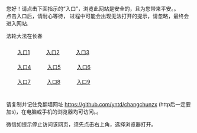 您好！请点击下面指示的“入口”，浏览此网站是安全的，且为您带来平安。。 <br/>
点击入口后，请耐心等待， 过程中可能会出现无法打开的提示，请忽略，最终会进入网站. </br>

法轮大法在长春<br/>
<div style="padding:10px"><a style="margin:20px" target="_blank" href="http://dw7witkc68ci0.cloudfront.net/zytas?jzrgkwzl" id="ccLink1" rel="nofollow">入口1</a> <a target="_blank" style="margin:20px" href="http://d1qnsapus46xbn.cloudfront.net/zytas?clfnn" id="ccLink2" rel="nofollow">入口2</a> <a style="margin:20px" target="_blank" href="http://d2idbj4d2vfgck.cloudfront.net/zytas?yhyvaaje" id="ccLink3" rel="nofollow">入口3</a></div>

<div style="padding:10px" ><a style="margin:20px" target="_blank" href="http://dw7witkc68ci0.cloudfront.net/zytas?jzrgkwzl" id="ccLink4" rel="nofollow">入口4</a> <a style="margin:20px" href="http://d1qnsapus46xbn.cloudfront.net/zytas?clfnn" target="_blank" id="ccLink5" rel="nofollow">入口5</a> <a style="margin:20px" href="http://d2idbj4d2vfgck.cloudfront.net/zytas?yhyvaaje" target="_blank" id="ccLink6" rel="nofollow">入口6</a></div>

<div style="padding:10px"><a style="margin:20px" target="_blank" href="http://dw7witkc68ci0.cloudfront.net/zytas?jzrgkwzl" id="ccLink7" rel="nofollow">入口7</a> <a style="margin:20px" href="http://d1qnsapus46xbn.cloudfront.net/zytas?clfnn" target="_blank" id="ccLink8" rel="nofollow">入口8</a> <a style="margin:20px" target="_blank" href="http://d2idbj4d2vfgck.cloudfront.net/zytas?yhyvaaje" id="ccLink9" rel="nofollow">入口9</a></div>

<br/>



请复制并记住免翻墙网址 https://github.com/yntd/changchunzx (http后一定要加s)，在电脑或手机的浏览器均可访问。。<br/>

微信如提示停止访问该网页，须先点击右上角，选择浏览器打开。
